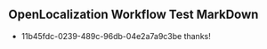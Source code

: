 ## OpenLocalization Workflow Test MarkDown
* 11b45fdc-0239-489c-96db-04e2a7a9c3be 
thanks!<!--HONumber=Mar16_HO2-->
